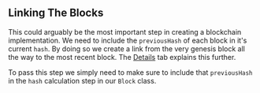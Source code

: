 ## Linking The Blocks

This could arguably be the most important step in creating a blockchain implementation. We need to include the `previousHash` of each block in it's current `hash`. By doing so we create a link from the very genesis block all the way to the most recent block. The [Details](?tab=details) tab explains this further. 

To pass this step we simply need to make sure to include that `previousHash` in the `hash` calculation step in our `Block` class.